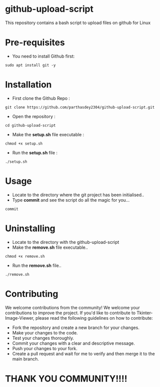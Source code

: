 # github-upload-script
This repository contains a bash script to upload files on github for Linux

# Pre-requisites
+ You need to install Github first: 
```
sudo apt install git -y
```

# Installation
+ First clone the Github Repo :
```
git clone https://github.com/parthasdey2304/github-upload-script.git
```

+ Open the repository :
```
cd github-upload-script
```

+ Make the **setup.sh** file executable :
```
chmod +x setup.sh
```

+ Run the **setup.sh** file :
```
./setup.sh
```

# Usage
+ Locate to the directory where the git project has been initialised..
+ Type **commit** and see the script do all the magic for you...
```
commit
```

# Uninstalling
+ Locate to the directory with the github-upload-script
+ Make the **remove.sh** file executable..
```
chmod +x remove.sh
```
+ Run the **remove.sh** file..
```
./remove.sh
```

# Contributing
We welcome contributions from the community! We welcome your contributions to improve the project. If you'd like to contribute to Tkinter-Image-Viewer, please read the following guidelines on how to contribute:
+ Fork the repository and create a new branch for your changes.
+ Make your changes to the code.
+ Test your changes thoroughly.
+ Commit your changes with a clear and descriptive message.
+ Push your changes to your fork.
+ Create a pull request and wait for me to verify and then merge it to the main branch.

# THANK YOU COMMUNITY!!!!
 
